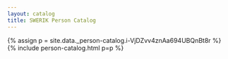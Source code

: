 ```yaml
---
layout: catalog
title: SWERIK Person Catalog
---
```

{% assign p = site.data._person-catalog.i-VjDZvv4znAa694UBQnBt8r %}
{% include person-catalog.html p=p %}

